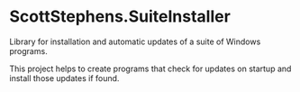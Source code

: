 # ScottStephens.SuiteInstaller

Library for installation and automatic updates of a suite of Windows programs.

This project helps to create programs that check for updates on startup and install those updates if found.
